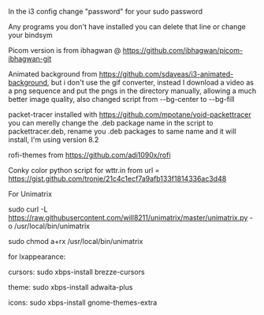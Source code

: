 In the i3 config change "password" for your sudo password


Any programs you don't have installed you can delete that line or change your bindsym


Picom version is from ibhagwan @ https://github.com/ibhagwan/picom-ibhagwan-git


Animated background from https://github.com/sdaveas/i3-animated-background, but i don't use the gif converter, instead I download a video as a png sequence and put the pngs in the directory manually, allowing a much better image quality, also changed script from --bg-center to --bg-fill


packet-tracer installed with https://github.com/mpotane/void-packettracer you can merelly change the .deb package name in the script to packettracer.deb, rename you .deb packages to same name and it will install, I'm using version 8.2


rofi-themes from https://github.com/adi1090x/rofi


Conky color python script for wttr.in from 	url = https://gist.github.com/tronje/21c4c1ecf7a9afb133f1814336ac3d48


For Unimatrix 
  
  sudo curl -L https://raw.githubusercontent.com/will8211/unimatrix/master/unimatrix.py -o /usr/local/bin/unimatrix
  
  sudo chmod a+rx /usr/local/bin/unimatrix

for lxappearance:

  cursors: sudo xbps-install brezze-cursors

  theme: sudo xbps-install adwaita-plus

  icons: sudo xbps-install gnome-themes-extra


